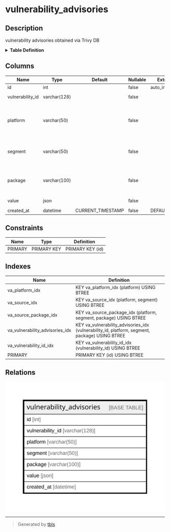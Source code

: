 # vulnerability_advisories

## Description

vulnerability advisories obtained via Trivy DB

<details>
<summary><strong>Table Definition</strong></summary>

```sql
CREATE TABLE `vulnerability_advisories` (
  `id` int NOT NULL AUTO_INCREMENT,
  `vulnerability_id` varchar(128) NOT NULL,
  `platform` varchar(50) NOT NULL,
  `segment` varchar(50) NOT NULL,
  `package` varchar(100) NOT NULL,
  `value` json NOT NULL,
  `created_at` datetime NOT NULL DEFAULT CURRENT_TIMESTAMP,
  PRIMARY KEY (`id`),
  KEY `va_vulnerability_advisories_idx` (`vulnerability_id`,`platform`,`segment`,`package`) USING BTREE,
  KEY `va_vulnerability_id_idx` (`vulnerability_id`) USING BTREE,
  KEY `va_platform_idx` (`platform`) USING BTREE,
  KEY `va_source_idx` (`platform`,`segment`) USING BTREE,
  KEY `va_source_package_idx` (`platform`,`segment`,`package`) USING BTREE
) ENGINE=InnoDB AUTO_INCREMENT=[Redacted by tbls] DEFAULT CHARSET=utf8mb4 COLLATE=utf8mb4_bin COMMENT='vulnerability advisories obtained via Trivy DB'
```

</details>

## Columns

| Name | Type | Default | Nullable | Extra Definition | Children | Parents | Comment |
| ---- | ---- | ------- | -------- | ---------------- | -------- | ------- | ------- |
| id | int |  | false | auto_increment |  |  |  |
| vulnerability_id | varchar(128) |  | false |  |  |  | Vulnerability ID |
| platform | varchar(50) |  | false |  |  |  | Platform name ( ex. 'ubuntu', 'GitHub Security Advisory' ) |
| segment | varchar(50) |  | false |  |  |  | Platform segment ( ex. '18.04', 'Rubygems' ) |
| package | varchar(100) |  | false |  |  |  | Package name ( ex. 'apache', 'actionpack' ) |
| value | json |  | false |  |  |  | Advisory data |
| created_at | datetime | CURRENT_TIMESTAMP | false | DEFAULT_GENERATED |  |  |  |

## Constraints

| Name | Type | Definition |
| ---- | ---- | ---------- |
| PRIMARY | PRIMARY KEY | PRIMARY KEY (id) |

## Indexes

| Name | Definition |
| ---- | ---------- |
| va_platform_idx | KEY va_platform_idx (platform) USING BTREE |
| va_source_idx | KEY va_source_idx (platform, segment) USING BTREE |
| va_source_package_idx | KEY va_source_package_idx (platform, segment, package) USING BTREE |
| va_vulnerability_advisories_idx | KEY va_vulnerability_advisories_idx (vulnerability_id, platform, segment, package) USING BTREE |
| va_vulnerability_id_idx | KEY va_vulnerability_id_idx (vulnerability_id) USING BTREE |
| PRIMARY | PRIMARY KEY (id) USING BTREE |

## Relations

![er](vulnerability_advisories.svg)

---

> Generated by [tbls](https://github.com/k1LoW/tbls)
